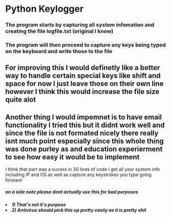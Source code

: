 <h1>Python Keylogger</h1>
<h3>The program starts by capturing all system infomation and creating the file logfile.txt (original I know)</h3>
<h3>The program will then proceed to capture any keys being typed on the keyboard and write those to the file</h3>


<h2> For improving this I would definetly like a better way to handle certain special keys like shift and space for now I just leave those on their own line however I think this would increase the file size quite alot</h2>
<h2>Another thing I would impemnet is to have email functionality I tried this but it didnt work well and since the file is not formated nicely there really isnt much point especially since this whole thing was done purley as and education experierment to see how easy it would be to implement</h2>
<p> I think that part was a sucess in 30 lines of code I get all your system info including IP and OS as well as capture any keystrokes you type going forward</p>

<h5>on a side note please dont actually use this for bad purposes<h5>
  <li>1) That's not it's purpose</li> 
  <li>2) Antivirus should pick this up pretty easiiy as it is pretty shit</li>
